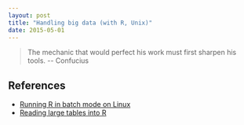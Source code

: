 ```yaml
---
layout: post
title: "Handling big data (with R, Unix)"
date: 2015-05-01
---
```


<blockquote>The mechanic that would perfect his work must first sharpen his tools. -- Confucius</blockquote>

<h2>References</h2>
<ul>
<li><a href="http://www.cureffi.org/2014/01/15/running-r-batch-mode-linux/">Running R in batch mode on Linux</a></li>
<li><a href="http://www.biostat.jhsph.edu/~rpeng/docs/R-large-tables.html">Reading large tables into R</a></li>
</ul>
